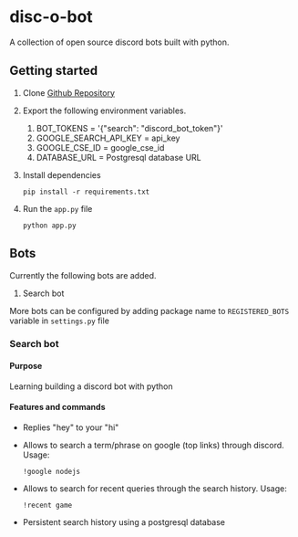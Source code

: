 # disc-o-bot

A collection of open source discord bots built with python.

## Getting started

1. Clone [Github Repository](https://github.com/icyi2i/disc-o-bot)

2. Export the following environment variables.
   1. BOT_TOKENS = '{"search": "discord_bot_token"}'
   2. GOOGLE_SEARCH_API_KEY = api_key
   3. GOOGLE_CSE_ID = google_cse_id
   4. DATABASE_URL = Postgresql database URL

3. Install dependencies

    ```pip install -r requirements.txt```

4. Run the `app.py` file

    ```python app.py```

## Bots

Currently the following bots are added.

1. Search bot

More bots can be configured by adding package name to `REGISTERED_BOTS` variable in `settings.py` file

### Search bot

#### **Purpose**

Learning building a discord bot with python

#### **Features and commands**

- Replies "hey" to your "hi"

- Allows to search a term/phrase on google (top links) through discord. Usage:

    `!google nodejs`

- Allows to search for recent queries through the search history. Usage:

    `!recent game`

- Persistent search history using a postgresql database
